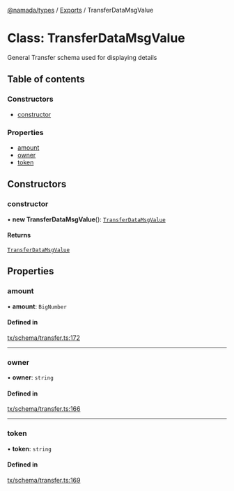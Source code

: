 [@namada/types](../README.md) / [Exports](../modules.md) / TransferDataMsgValue

# Class: TransferDataMsgValue

General Transfer schema used for displaying details

## Table of contents

### Constructors

- [constructor](TransferDataMsgValue.md#constructor)

### Properties

- [amount](TransferDataMsgValue.md#amount)
- [owner](TransferDataMsgValue.md#owner)
- [token](TransferDataMsgValue.md#token)

## Constructors

### constructor

• **new TransferDataMsgValue**(): [`TransferDataMsgValue`](TransferDataMsgValue.md)

#### Returns

[`TransferDataMsgValue`](TransferDataMsgValue.md)

## Properties

### amount

• **amount**: `BigNumber`

#### Defined in

[tx/schema/transfer.ts:172](https://github.com/anoma/namada-interface/blob/fed376fb8f8e78431a4124d1835f659952e931ac/packages/types/src/tx/schema/transfer.ts#L172)

___

### owner

• **owner**: `string`

#### Defined in

[tx/schema/transfer.ts:166](https://github.com/anoma/namada-interface/blob/fed376fb8f8e78431a4124d1835f659952e931ac/packages/types/src/tx/schema/transfer.ts#L166)

___

### token

• **token**: `string`

#### Defined in

[tx/schema/transfer.ts:169](https://github.com/anoma/namada-interface/blob/fed376fb8f8e78431a4124d1835f659952e931ac/packages/types/src/tx/schema/transfer.ts#L169)
